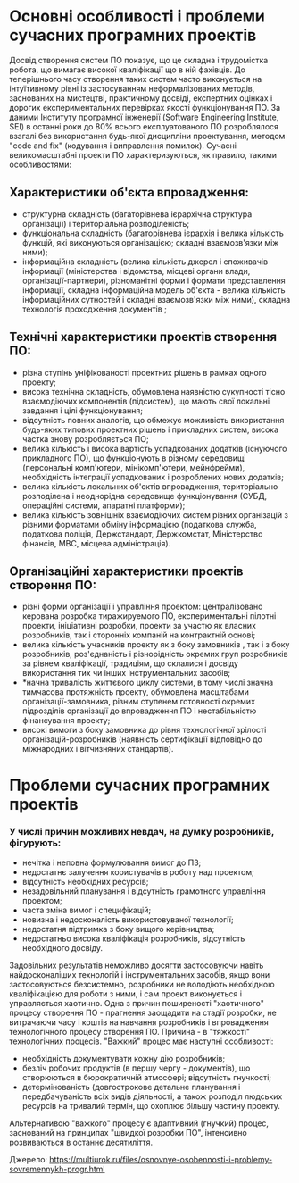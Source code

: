# Основні особливості і проблеми сучасних програмних проектів
Досвід створення систем ПО показує, що це складна і трудомістка робота, що вимагає високої кваліфікації що в ній фахівців. До теперішнього часу створення таких систем часто виконується на інтуїтивному рівні із застосуванням неформалізованих методів, заснованих на мистецтві, практичному досвіді, експертних оцінках і дорогих експериментальних перевірках якості функціонування ПО. За даними Інституту програмної інженерії (Software Engineering Institute, SEI) в останні роки до 80% всього експлуатованого ПО розроблялося взагалі без використання будь-якої дисципліни проектування, методом "code and fix" (кодування і виправлення помилок). Сучасні великомасштабні проекти ПО характеризуються, як правило, такими особливостями:

## Характеристики об'єкта впровадження:
* структурна складність (багаторівнева ієрархічна структура організації) і територіальна розподіленість;
* функціональна складність (багаторівнева ієрархія і велика кількість функцій, які виконуються організацією; складні взаємозв'язки між ними);
* інформаційна складність (велика кількість джерел і споживачів інформації (міністерства і відомства, місцеві органи влади, організації-партнери), різноманітні форми і формати представлення інформації, складна інформаційна модель об'єкта - велика кількість інформаційних сутностей і складні взаємозв'язки між ними), складна технологія проходження документів ;

## Технічні характеристики проектів створення ПО:
* різна ступінь уніфікованості проектних рішень в рамках одного проекту;
* висока технічна складність, обумовлена ​​наявністю сукупності тісно взаємодіючих компонентів (підсистем), що мають свої локальні завдання і цілі функціонування;
* відсутність повних аналогів, що обмежує можливість використання будь-яких типових проектних рішень і прикладних систем, висока частка знову розробляється ПО;
* велика кількість і висока вартість успадкованих додатків (існуючого прикладного ПО), що функціонують в різному середовищі (персональні комп'ютери, мінікомп'ютери, мейнфрейми), необхідність інтеграції успадкованих і розроблених нових додатків; 
* велика кількість локальних об'єктів впровадження, територіально розподілена і неоднорідна середовище функціонування (СУБД, операційні системи, апаратні платформи);
* велика кількість зовнішніх взаємодіючих систем різних організацій з різними форматами обміну інформацією (податкова служба, податкова поліція, Держстандарт, Держкомстат, Міністерство фінансів, МВС, місцева адміністрація).

## Організаційні характеристики проектів створення ПО:
* різні форми організації і управління проектом: централізовано керована розробка тиражируемого ПО, експериментальні пілотні проекти, ініціативні розробки, проекти за участю як власних розробників, так і сторонніх компаній на контрактній основі;
* велика кількість учасників проекту як з боку замовників , так і з боку розробників, роз'єднаність і різнорідність окремих груп розробників за рівнем кваліфікації, традиціям, що склалися і досвіду використання тих чи інших інструментальних засобів;
* *начна тривалість життєвого циклу системи, в тому числі значна тимчасова протяжність проекту, обумовлена ​​масштабами організації-замовника,
різним ступенем готовності окремих підрозділів організації до впровадження ПО і нестабільністю фінансування проекту;
* високі вимоги з боку замовника до рівня технологічної зрілості організацій-розробників (наявність сертифікації відповідно до міжнародних і вітчизняних стандартів).


# Проблеми сучасних програмних проектів

### У числі причин можливих невдач, на думку розробників, фігурують:

* нечітка і неповна формулювання вимог до ПЗ;
* недостатнє залучення користувачів в роботу над проектом;
* відсутність необхідних ресурсів;
* незадовільний планування і відсутність грамотного управління проектом;
* часта зміна вимог і специфікацій;
* новизна і недосконалість використовуваної технології;
* недостатня підтримка з боку вищого керівництва;
* недостатньо висока кваліфікація розробників, відсутність необхідного досвіду.


Задовільних результатів неможливо досягти застосовуючи навіть найдосконаліших технологій і інструментальних засобів, якщо вони застосовуються безсистемно, розробники не володіють необхідною кваліфікацією для роботи з ними, і сам проект виконується і управляється хаотично. Одна з причин поширеності "хаотичного" процесу створення ПО - прагнення заощадити на стадії розробки, не витрачаючи часу і коштів на навчання розробників і впровадження технологічного процесу створення ПО. Причина - в "тяжкості" технологічних процесів. "Важкий" процес має наступні особливості:
* необхідність документувати кожну дію розробників;
* безліч робочих продуктів (в першу чергу - документів), що створюються в бюрократичній атмосфері; 
відсутність гнучкості;
* детермінованість (довгострокове детальне планування і передбачуваність всіх видів діяльності, а також розподіл людських ресурсів на тривалий термін, що охоплює більшу частину проекту.

Альтернативою "важкого" процесу є адаптивний (гнучкий) процес, заснований на принципах "швидкої розробки ПО", інтенсивно розвиваються в останнє десятиліття.

Джерело: https://multiurok.ru/files/osnovnye-osobennosti-i-problemy-sovremennykh-progr.html
